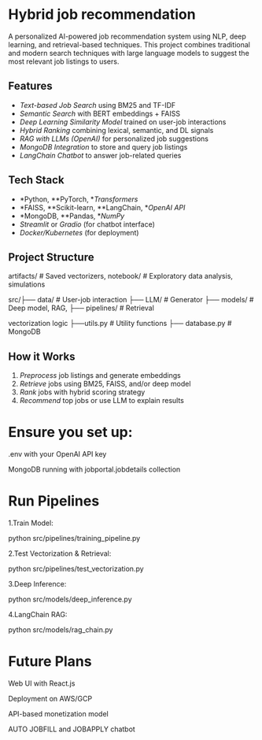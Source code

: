 # Hybrid job recommendation 

A personalized AI-powered job recommendation system using NLP, deep learning, and retrieval-based techniques. This project combines traditional and modern search techniques with large language models to suggest the most relevant job listings to users.

## Features

- *Text-based Job Search* using BM25 and TF-IDF
- *Semantic Search* with BERT embeddings + FAISS
- *Deep Learning Similarity Model* trained on user-job interactions
- *Hybrid Ranking* combining lexical, semantic, and DL signals
- *RAG with LLMs (OpenAI)* for personalized job suggestions
- *MongoDB Integration* to store and query job listings
- *LangChain Chatbot* to answer job-related queries

## Tech Stack

- *Python, **PyTorch, **Transformers*
- *FAISS, **Scikit-learn, **LangChain, **OpenAI API*
- *MongoDB, **Pandas, **NumPy*
- *Streamlit* or *Gradio* (for chatbot interface)
- *Docker/Kubernetes* (for deployment)

## Project Structure

 artifacts/                 # Saved vectorizers, 
 notebook/                  # Exploratory data analysis, simulations

 src/├── data/                  # User-job interaction
     ├── LLM/                   # Generator
     ├── models/                # Deep model, RAG, 
     ├── pipelines/             # Retrieval 

 vectorization logic ├──utils.py      # Utility
 functions ├── database.py            # MongoDB 


## How it Works

1. *Preprocess* job listings and generate embeddings
2. *Retrieve* jobs using BM25, FAISS, and/or deep model
3. *Rank* jobs with hybrid scoring strategy
4. *Recommend* top jobs or use LLM to explain results


# Ensure you set up:

.env with your OpenAI API key

MongoDB running with jobportal.jobdetails collection


# Run Pipelines

1.Train Model:

python src/pipelines/training_pipeline.py

2.Test Vectorization & Retrieval:

python src/pipelines/test_vectorization.py

3.Deep Inference:

python src/models/deep_inference.py

4.LangChain RAG:

python src/models/rag_chain.py


# Future Plans

Web UI with React.js

Deployment on AWS/GCP

API-based monetization model

AUTO JOBFILL and JOBAPPLY chatbot


